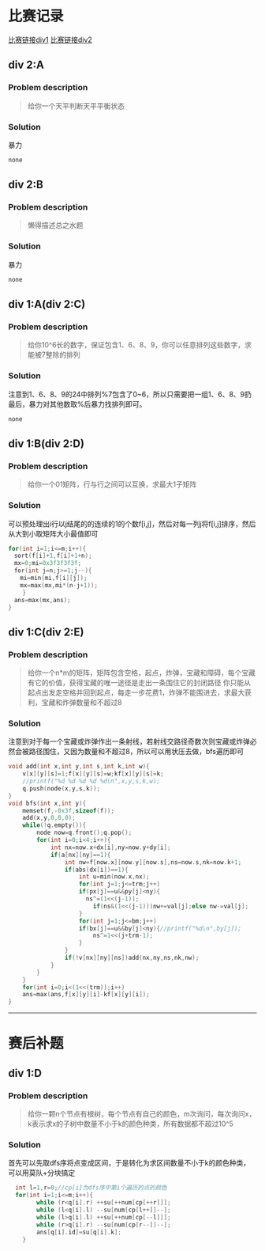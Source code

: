 # 比赛记录

[比赛链接div1](http://codeforces.com/contest/375)
[比赛链接div2](http://codeforces.com/contest/376)

## div 2:A
### Problem description
> 给你一个天平判断天平平衡状态
### Solution
暴力
```cpp
none
```

## div 2:B
### Problem description
> 懒得描述总之水题
### Solution
暴力
```cpp
none
```

## div 1:A(div 2:C)
### Problem description
> 给你10^6长的数字，保证包含1、6、8、9，你可以任意排列这些数字，求能被7整除的排列
### Solution
注意到1、6、8、9的24中排列%7包含了0~6，所以只需要把一组1、6、8、9扔最后，暴力对其他数取%后暴力找排列即可。
```cpp
none
```

## div 1:B(div 2:D)
### Problem description
> 给你一个01矩阵，行与行之间可以互换，求最大1子矩阵
### Solution
可以预处理出i行以j结尾的的连续的1的个数f[i,j]，然后对每一列j将f[i,j]排序，然后从大到小取矩阵大小最值即可
```cpp
for(int i=1;i<=m;i++){
　sort(f[i]+1,f[i]+1+n);
　mx=0;mi=0x3f3f3f3f;
　for(int j=n;j>=1;j--){
　　mi=min(mi,f[i][j]);
　　mx=max(mx,mi*(n-j+1));
	}
　ans=max(mx,ans);
}
```

## div 1:C(div 2:E)
### Problem description
> 给你一个n*m的矩阵，矩阵包含空格，起点，炸弹，宝藏和障碍，每个宝藏有它的价值，获得宝藏的唯一途径是走出一条围住它的封闭路径
> 你只能从起点出发走空格并回到起点，每走一步花费1，炸弹不能围进去，求最大获利，宝藏和炸弹数量和不超过8
### Solution
注意到对于每一个宝藏或炸弹作出一条射线，若射线交路径奇数次则宝藏或炸弹必然会被路径围住，又因为数量和不超过8，所以可以用状压去做，bfs遍历即可
```cpp
void add(int x,int y,int s,int k,int w){
	v[x][y][s]=1;f[x][y][s]=w;kf[x][y][s]=k;
	//printf("%d %d %d %d %d\n",x,y,s,k,w);
	q.push(node(x,y,s,k));
}
void bfs(int x,int y){
	memset(f,-0x3f,sizeof(f));
	add(x,y,0,0,0);
	while(!q.empty()){
		node now=q.front();q.pop();
		for(int i=0;i<4;i++){
			int nx=now.x+dx[i],ny=now.y+dy[i];
			if(a[nx][ny]==1){
				int nw=f[now.x][now.y][now.s],ns=now.s,nk=now.k+1;
				if(abs(dx[i])==1){
					int u=min(now.x,nx);
					for(int j=1;j<=trm;j++)
					if(px[j]==u&&py[j]<ny){
					  ns^=(1<<(j-1));
						if(ns&(1<<(j-1)))nw+=val[j];else nw-=val[j];
					}
					for(int j=1;j<=bm;j++)
					if(bx[j]==u&&by[j]<ny){//printf("%d\n",by[j]);
						ns^=1<<(j+trm-1);
					}
				}
				if(!v[nx][ny][ns])add(nx,ny,ns,nk,nw);
			}
		}
	}
	for(int i=0;i<(1<<(trm));i++)
	ans=max(ans,f[x][y][i]-kf[x][y][i]);
}
```

***** 
# 赛后补题

## div 1:D
### Problem description
> 给你一颗n个节点有根树，每个节点有自己的颜色，m次询问，每次询问x，k表示求x的子树中数量不小于k的颜色种类，所有数据都不超过10^5
### Solution
首先可以先取dfs序将点变成区间，于是转化为求区间数量不小于k的颜色种类，可以用莫队+分块搞定
```cpp
  int l=1,r=0;//cp[i]为dfs序中第i个遍历的点的颜色
  for(int i=1;i<=m;i++){
		while (r<q[i].r) ++su[++num[cp[++r]]];
		while (l<q[i].l) --su[num[cp[l++]]--];
		while (l>q[i].l) ++su[++num[cp[--l]]];
		while (r>q[i].r) --su[num[cp[r--]]--];
		ans[q[i].id]=su[q[i].k];
	}
```
